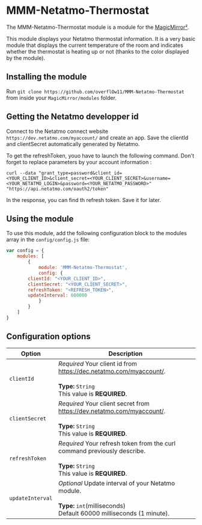 # MMM-Netatmo-Thermostat

The MMM-Netatmo-Thermostat module is a module for the [MagicMirror²](https://github.com/MichMich/MagicMirror/).

This module displays your Netatmo thermostat information. It is a very basic module that displays the current temperature of the room and indicates whether the thermostat is heating up or not (thanks to the color displayed by the module).

## Installing the module

Run `git clone https://github.com/overflOw11/MMM-Netatmo-Thermostat` from inside your `MagicMirror/modules` folder.

## Getting the Netatmo developper id

Connect to the Netatmo connect website `https://dev.netatmo.com/myaccount/` and create an app.
Save the clientId and clientSecret automatically generated by Netatmo.

To get the refreshToken, youo have to launch the following command. Don't forget to replace parameters by your account information :

`curl --data "grant_type=password&client_id=<YOUR_CLIENT_ID>&client_secret=<YOUR_CLIENT_SECRET>&username=<YOUR_NETATMO_LOGIN>&password=<YOUR_NETATMO_PASSWORD>" "https://api.netatmo.com/oauth2/token"`

In the response, you can find th refresh token. Save it for later.

## Using the module

To use this module, add the following configuration block to the modules array in the `config/config.js` file:
```js
var config = {
    modules: [
        {
            module: 'MMM-Netatmo-Thermostat',
            config: {
		clientId: "<YOUR_CLIENT_ID>",
		clientSecret: "<YOUR_CLIENT_SECRET>",
		refreshToken: "<REFRESH_TOKEN>",
		updateInterval: 600000
            }
        }
    ]
}
```

## Configuration options

| Option           | Description
|----------------- |-----------
| `clientId`       | *Required* Your client id from https://dec.netatmo.com/myaccount/. <br><br>**Type:** `String` <br>This value is **REQUIRED**.
| `clientSecret`   | *Required* Your client secret from https://dev.netatmo.com/myaccount/. <br><br>**Type:** `String` <br>This value is **REQUIRED**.
| `refreshToken`   | *Required* Your refresh token from the curl command previously describe. <br><br>**Type:** `String` <br> This value is **REQUIRED**.
| `updateInterval` | *Optional* Update interval of your Netatmo module. <br><br>**Type:** `int`(milliseconds) <br>Default 60000 milliseconds (1 minute).
